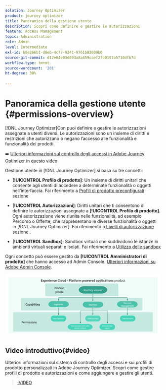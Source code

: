 ```yaml
---
solution: Journey Optimizer
product: journey optimizer
title: Panoramica della gestione utente
description: Scopri come definire e gestire le autorizzazioni
feature: Access Management
topic: Administration
role: Admin
level: Intermediate
exl-id: b8e266b1-d8eb-4c77-9341-9761b82609b0
source-git-commit: d17e64e03d093a8a459caef2fb0197a5710dfb7d
workflow-type: tm+mt
source-wordcount: '201'
ht-degree: 30%

---
```


# Panoramica della gestione utente {#permissions-overview}

[!DNL Journey Optimizer]Con puoi definire e gestire le autorizzazioni assegnate a utenti diversi. Le autorizzazioni sono un insieme di diritti e restrizioni che autorizzano o negano l’accesso alle funzionalità e funzionalità dei prodotti.

➡️ [Ulteriori informazioni sul controllo degli accessi in Adobe Journey Optimizer in questo video](#video)

Gestione utente in [!DNL Journey Optimizer] si basa su tre concetti:

* **[!UICONTROL Profilo di prodotto]**: Un insieme di diritti unitari che consente agli utenti di accedere a determinate funzionalità o oggetti nell’interfaccia. Fai riferimento a [Profili di prodotto preconfigurati](ootb-product-profiles.md) sezione

* **[!UICONTROL Autorizzazioni]**: Diritti unitari che ti consentono di definire le autorizzazioni assegnate a **[!UICONTROL Profilo di prodotto]**. Ogni autorizzazione viene riunita nelle funzionalità, ad esempio Percorso o Offerte, che rappresentano le diverse funzionalità o oggetti in [!DNL Journey Optimizer]. Fai riferimento a [Livelli di autorizzazione](high-low-permissions.md) sezione .

* **[!UICONTROL Sandbox]**: Sandbox virtuali che suddividono le istanze in ambienti virtuali separati e isolati. Fai riferimento a [Utilizzo delle sandbox](sandboxes.md)

Ogni concetto può essere gestito da **[!UICONTROL Amministratori di prodotto]** che hanno accesso ad Admin Console. [Ulteriori informazioni su Adobe Admin Console](https://helpx.adobe.com/it/enterprise/managing/user-guide.html).

![](assets/do-not-localize/permissions_2.png)

## Video introduttivo{#video}

Ulteriori informazioni sul sistema di controllo degli accessi e sui profili di prodotto personalizzati in Adobe Journey Optimizer. Scopri come gestire profili di prodotto e autorizzazioni e come aggiungere e gestire gli utenti.

>[!VIDEO](https://video.tv.adobe.com/v/333998?quality=12)
